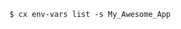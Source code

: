<!-- usedin: [ _includes/_inlines/Toolbelt/common/toolbelt-env-vars/toolbelt-env-vars_example-1.md] -->

```
$ cx env-vars list -s My_Awesome_App
```
